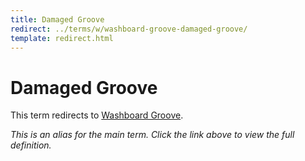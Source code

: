 ```yaml
---
title: Damaged Groove
redirect: ../terms/w/washboard-groove-damaged-groove/
template: redirect.html
---
```


# Damaged Groove

This term redirects to [Washboard Groove](../terms/w/washboard-groove-damaged-groove/).

*This is an alias for the main term. Click the link above to view the full definition.*
